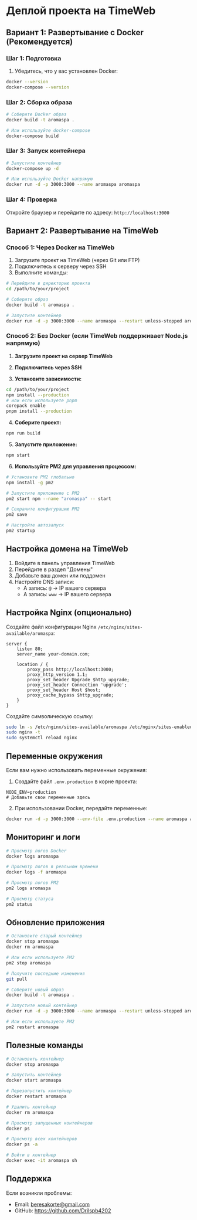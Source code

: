 # Деплой проекта на TimeWeb

## Вариант 1: Развертывание с Docker (Рекомендуется)

### Шаг 1: Подготовка

1. Убедитесь, что у вас установлен Docker:
```bash
docker --version
docker-compose --version
```

### Шаг 2: Сборка образа

```bash
# Соберите Docker образ
docker build -t aromaspa .

# Или используйте docker-compose
docker-compose build
```

### Шаг 3: Запуск контейнера

```bash
# Запустите контейнер
docker-compose up -d

# Или используйте Docker напрямую
docker run -d -p 3000:3000 --name aromaspa aromaspa
```

### Шаг 4: Проверка

Откройте браузер и перейдите по адресу: `http://localhost:3000`

## Вариант 2: Развертывание на TimeWeb

### Способ 1: Через Docker на TimeWeb

1. Загрузите проект на TimeWeb (через Git или FTP)
2. Подключитесь к серверу через SSH
3. Выполните команды:

```bash
# Перейдите в директорию проекта
cd /path/to/your/project

# Соберите образ
docker build -t aromaspa .

# Запустите контейнер
docker run -d -p 3000:3000 --name aromaspa --restart unless-stopped aromaspa
```

### Способ 2: Без Docker (если TimeWeb поддерживает Node.js напрямую)

1. **Загрузите проект на сервер TimeWeb**

2. **Подключитесь через SSH**

3. **Установите зависимости:**
```bash
cd /path/to/your/project
npm install --production
# или если используете pnpm
corepack enable
pnpm install --production
```

4. **Соберите проект:**
```bash
npm run build
```

5. **Запустите приложение:**
```bash
npm start
```

6. **Используйте PM2 для управления процессом:**
```bash
# Установите PM2 глобально
npm install -g pm2

# Запустите приложение с PM2
pm2 start npm --name "aromaspa" -- start

# Сохраните конфигурацию PM2
pm2 save

# Настройте автозапуск
pm2 startup
```

## Настройка домена на TimeWeb

1. Войдите в панель управления TimeWeb
2. Перейдите в раздел "Домены"
3. Добавьте ваш домен или поддомен
4. Настройте DNS записи:
   - A запись: `@` → IP вашего сервера
   - A запись: `www` → IP вашего сервера

## Настройка Nginx (опционально)

Создайте файл конфигурации Nginx `/etc/nginx/sites-available/aromaspa`:

```nginx
server {
    listen 80;
    server_name your-domain.com;

    location / {
        proxy_pass http://localhost:3000;
        proxy_http_version 1.1;
        proxy_set_header Upgrade $http_upgrade;
        proxy_set_header Connection 'upgrade';
        proxy_set_header Host $host;
        proxy_cache_bypass $http_upgrade;
    }
}
```

Создайте символическую ссылку:
```bash
sudo ln -s /etc/nginx/sites-available/aromaspa /etc/nginx/sites-enabled/
sudo nginx -t
sudo systemctl reload nginx
```

## Переменные окружения

Если вам нужно использовать переменные окружения:

1. Создайте файл `.env.production` в корне проекта:
```env
NODE_ENV=production
# Добавьте свои переменные здесь
```

2. При использовании Docker, передайте переменные:
```bash
docker run -d -p 3000:3000 --env-file .env.production --name aromaspa aromaspa
```

## Мониторинг и логи

```bash
# Просмотр логов Docker
docker logs aromaspa

# Просмотр логов в реальном времени
docker logs -f aromaspa

# Просмотр логов PM2
pm2 logs aromaspa

# Просмотр статуса
pm2 status
```

## Обновление приложения

```bash
# Остановите старый контейнер
docker stop aromaspa
docker rm aromaspa

# Или если используете PM2
pm2 stop aromaspa

# Получите последние изменения
git pull

# Соберите новый образ
docker build -t aromaspa .

# Запустите новый контейнер
docker run -d -p 3000:3000 --name aromaspa --restart unless-stopped aromaspa

# Или если используете PM2
pm2 restart aromaspa
```

## Полезные команды

```bash
# Остановить контейнер
docker stop aromaspa

# Запустить контейнер
docker start aromaspa

# Перезапустить контейнер
docker restart aromaspa

# Удалить контейнер
docker rm aromaspa

# Просмотр запущенных контейнеров
docker ps

# Просмотр всех контейнеров
docker ps -a

# Войти в контейнер
docker exec -it aromaspa sh
```

## Поддержка

Если возникли проблемы:
- Email: beresakorte@gmail.com
- GitHub: https://github.com/Drilspb4202

